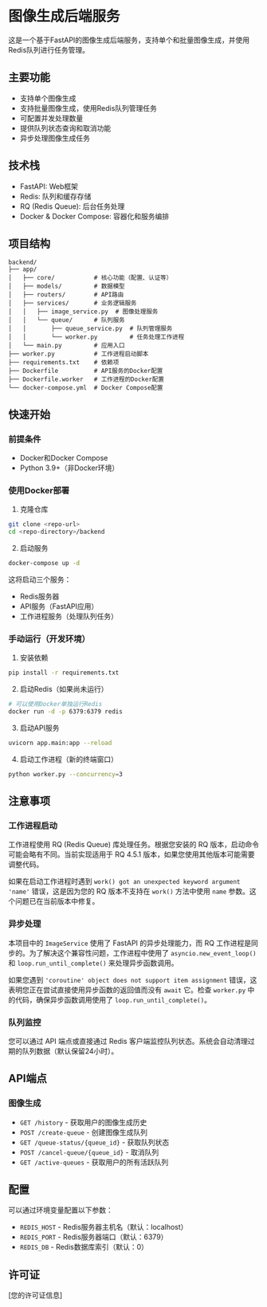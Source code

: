 # 图像生成后端服务

这是一个基于FastAPI的图像生成后端服务，支持单个和批量图像生成，并使用Redis队列进行任务管理。

## 主要功能

- 支持单个图像生成
- 支持批量图像生成，使用Redis队列管理任务
- 可配置并发处理数量
- 提供队列状态查询和取消功能
- 异步处理图像生成任务

## 技术栈

- FastAPI: Web框架
- Redis: 队列和缓存存储
- RQ (Redis Queue): 后台任务处理
- Docker & Docker Compose: 容器化和服务编排

## 项目结构

```
backend/
├── app/
│   ├── core/           # 核心功能（配置、认证等）
│   ├── models/         # 数据模型
│   ├── routers/        # API路由
│   ├── services/       # 业务逻辑服务
│   │   ├── image_service.py  # 图像处理服务
│   │   └── queue/      # 队列服务
│   │       ├── queue_service.py  # 队列管理服务
│   │       └── worker.py         # 任务处理工作进程
│   └── main.py         # 应用入口
├── worker.py           # 工作进程启动脚本
├── requirements.txt    # 依赖项
├── Dockerfile          # API服务的Docker配置
├── Dockerfile.worker   # 工作进程的Docker配置
└── docker-compose.yml  # Docker Compose配置
```

## 快速开始

### 前提条件

- Docker和Docker Compose
- Python 3.9+（非Docker环境）

### 使用Docker部署

1. 克隆仓库

```bash
git clone <repo-url>
cd <repo-directory>/backend
```

2. 启动服务

```bash
docker-compose up -d
```

这将启动三个服务：
- Redis服务器
- API服务（FastAPI应用）
- 工作进程服务（处理队列任务）

### 手动运行（开发环境）

1. 安装依赖

```bash
pip install -r requirements.txt
```

2. 启动Redis（如果尚未运行）

```bash
# 可以使用Docker单独运行Redis
docker run -d -p 6379:6379 redis
```

3. 启动API服务

```bash
uvicorn app.main:app --reload
```

4. 启动工作进程（新的终端窗口）

```bash
python worker.py --concurrency=3
```

## 注意事项

### 工作进程启动

工作进程使用 RQ (Redis Queue) 库处理任务。根据您安装的 RQ 版本，启动命令可能会略有不同。当前实现适用于 RQ 4.5.1 版本，如果您使用其他版本可能需要调整代码。

如果在启动工作进程时遇到 `work() got an unexpected keyword argument 'name'` 错误，这是因为您的 RQ 版本不支持在 `work()` 方法中使用 `name` 参数。这个问题已在当前版本中修复。

### 异步处理

本项目中的 `ImageService` 使用了 FastAPI 的异步处理能力，而 RQ 工作进程是同步的。为了解决这个兼容性问题，工作进程中使用了 `asyncio.new_event_loop()` 和 `loop.run_until_complete()` 来处理异步函数调用。

如果您遇到 `'coroutine' object does not support item assignment` 错误，这表明您正在尝试直接使用异步函数的返回值而没有 `await` 它。检查 `worker.py` 中的代码，确保异步函数调用使用了 `loop.run_until_complete()`。

### 队列监控

您可以通过 API 端点或直接通过 Redis 客户端监控队列状态。系统会自动清理过期的队列数据（默认保留24小时）。

## API端点

### 图像生成

- `GET /history` - 获取用户的图像生成历史
- `POST /create-queue` - 创建图像生成队列
- `GET /queue-status/{queue_id}` - 获取队列状态
- `POST /cancel-queue/{queue_id}` - 取消队列
- `GET /active-queues` - 获取用户的所有活跃队列

## 配置

可以通过环境变量配置以下参数：

- `REDIS_HOST` - Redis服务器主机名（默认：localhost）
- `REDIS_PORT` - Redis服务器端口（默认：6379）
- `REDIS_DB` - Redis数据库索引（默认：0）

## 许可证

[您的许可证信息] 